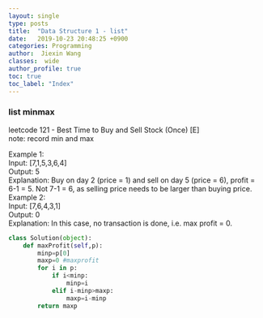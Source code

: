 ```yaml
---
layout: single
type: posts
title:  "Data Structure 1 - list"
date:   2019-10-23 20:48:25 +0900
categories: Programming
author:  Jiexin Wang
classes:  wide
author_profile: true
toc: true
toc_label: "Index"
---
```


### list minmax

leetcode 121 - Best Time to Buy and Sell Stock (Once) [E] <br/>
note: record min and max <br/>

Example 1: <br/>
Input: [7,1,5,3,6,4] <br/>
Output: 5 <br/>
Explanation: Buy on day 2 (price = 1) and sell on day 5 (price = 6), profit = 6-1 = 5. Not 7-1 = 6, as selling price needs to be larger than buying price. <br/>
Example 2: <br/>
Input: [7,6,4,3,1] <br/>
Output: 0 <br/>
Explanation: In this case, no transaction is done, i.e. max profit = 0. <br/>
```python      
class Solution(object):
    def maxProfit(self,p):
        minp=p[0]
        maxp=0 #maxprofit
        for i in p:
            if i<minp:
                minp=i
            elif i-minp>maxp:
                maxp=i-minp
        return maxp 
```
